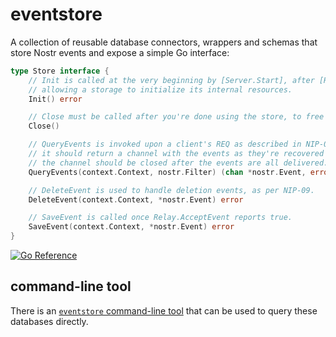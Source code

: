 # eventstore

A collection of reusable database connectors, wrappers and schemas that store Nostr events and expose a simple Go interface:

```go
type Store interface {
	// Init is called at the very beginning by [Server.Start], after [Relay.Init],
	// allowing a storage to initialize its internal resources.
	Init() error

	// Close must be called after you're done using the store, to free up resources and so on.
	Close()

	// QueryEvents is invoked upon a client's REQ as described in NIP-01.
	// it should return a channel with the events as they're recovered from a database.
	// the channel should be closed after the events are all delivered.
	QueryEvents(context.Context, nostr.Filter) (chan *nostr.Event, error)

	// DeleteEvent is used to handle deletion events, as per NIP-09.
	DeleteEvent(context.Context, *nostr.Event) error

	// SaveEvent is called once Relay.AcceptEvent reports true.
	SaveEvent(context.Context, *nostr.Event) error
}
```

[![Go Reference](https://pkg.go.dev/badge/github.com/fiatjaf/eventstore.svg)](https://pkg.go.dev/github.com/fiatjaf/eventstore)

## command-line tool

There is an [`eventstore` command-line tool](cmd/eventstore) that can be used to query these databases directly.
